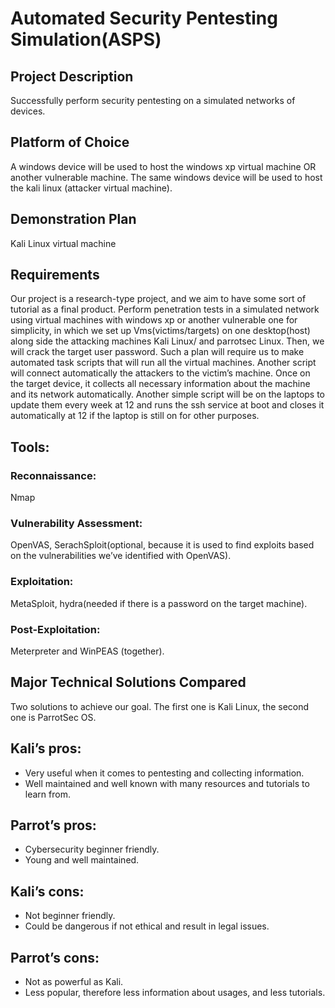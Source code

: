 # Automated Security Pentesting Simulation(ASPS)

## Project Description
Successfully perform security pentesting on a simulated networks of devices.

## Platform of Choice
A windows device will be used to host the windows xp virtual machine OR another vulnerable machine. The same windows device will be used to host the kali linux (attacker virtual machine).

## Demonstration Plan
Kali Linux virtual machine

## Requirements
Our project is a research-type project, and we aim to have some sort of tutorial as a final product.
Perform penetration tests in a simulated network using virtual machines with windows xp or another vulnerable one for simplicity, in which we set up Vms(victims/targets) on one desktop(host) along side the attacking machines Kali Linux/ and parrotsec Linux. Then, we will crack the target user password.
Such a plan will require us to make automated task scripts that will run all the virtual machines. Another script will connect automatically the attackers to the victim’s machine. Once on the target device, it collects all necessary information about the machine and its network automatically. Another simple script will be on the laptops to update them every week at 12 and runs the ssh service at boot and closes it automatically at 12 if the laptop is still on for other purposes.

## Tools:
### Reconnaissance: 
Nmap
### Vulnerability Assessment:
OpenVAS, SerachSploit(optional, because it is used to find exploits based on the vulnerabilities we’ve identified with OpenVAS).
### Exploitation: 
MetaSploit, hydra(needed if there is a password on the target machine).
### Post-Exploitation:
Meterpreter and WinPEAS (together). 

## Major Technical Solutions Compared
Two solutions to achieve our goal. The first one is Kali Linux, the second one is ParrotSec OS.

## Kali’s pros:
- Very useful when it comes to pentesting and collecting information.
- Well maintained and well known with many resources and tutorials to learn from.
## Parrot’s pros:
- Cybersecurity beginner friendly.
- Young and well maintained.
## Kali’s cons:
- Not beginner friendly.
- Could be dangerous if not ethical and result in legal issues.
## Parrot’s cons:
- Not as powerful as Kali.
- Less popular, therefore less information about usages, and less tutorials.
